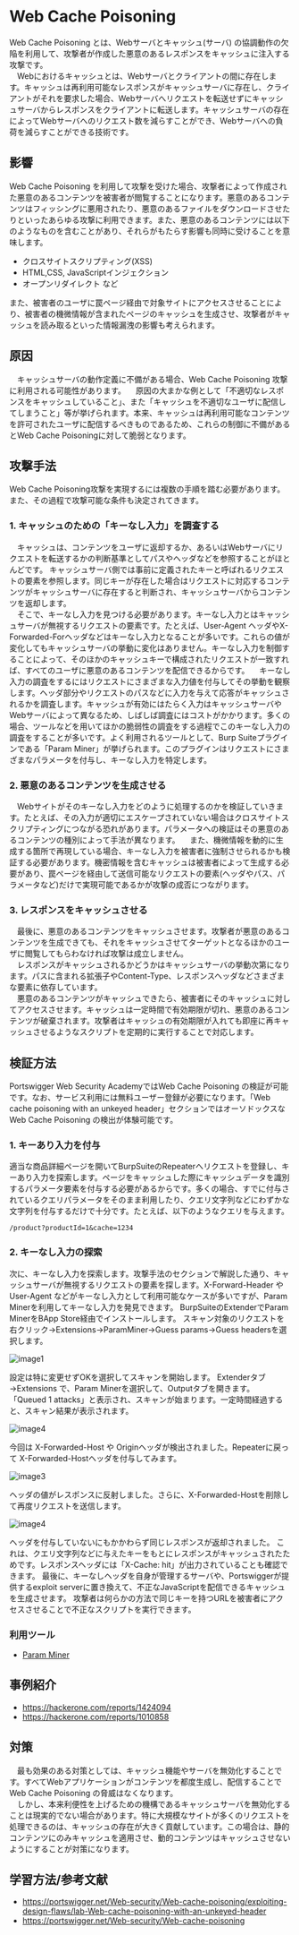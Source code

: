 # Web Cache Poisoning
Web Cache Poisoning とは、Webサーバとキャッシュ(サーバ) の協調動作の欠陥を利用して、攻撃者が作成した悪意のあるレスポンスをキャッシュに注入する攻撃です。  
　Webにおけるキャッシュとは、Webサーバとクライアントの間に存在します。キャッシュは再利用可能なレスポンスがキャッシュサーバに存在し、クライアントがそれを要求した場合、Webサーバへリクエストを転送せずにキャッシュサーバからレスポンスをクライアントに転送します。キャッシュサーバの存在によってWebサーバへのリクエスト数を減らすことができ、Webサーバへの負荷を減らすことができる技術です。

## 影響
Web Cache Poisoning を利用して攻撃を受けた場合、攻撃者によって作成された悪意のあるコンテンツを被害者が閲覧することになります。悪意のあるコンテンツはフィッシングに悪用されたり、悪意のあるファイルをダウンロードさせたりといったあらゆる攻撃に利用できます。また、悪意のあるコンテンツには以下のようなものを含むことがあり、それらがもたらす影響も同時に受けることを意味します。
* クロスサイトスクリプティング(XSS)
* HTML,CSS, JavaScriptインジェクション
* オープンリダイレクト など
  
また、被害者のユーザに罠ページ経由で対象サイトにアクセスさせることにより、被害者の機微情報が含まれたページのキャッシュを生成させ、攻撃者がキャッシュを読み取るといった情報漏洩の影響も考えられます。

## 原因
　キャッシュサーバの動作定義に不備がある場合、Web Cache Poisoning 攻撃に利用される可能性があります。
　原因の大まかな例として「不適切なレスポンスをキャッシュしていること」、また「キャッシュを不適切なユーザに配信してしまうこと」等が挙げられます。本来、キャッシュは再利用可能なコンテンツを許可されたユーザに配信するべきものであるため、これらの制御に不備があるとWeb Cache Poisoningに対して脆弱となります。

## 攻撃手法
Web Cache Poisoning攻撃を実現するには複数の手順を踏む必要があります。また、その過程で攻撃可能な条件も決定されてきます。  

### 1. キャッシュのための「キーなし入力」を調査する
　キャッシュは、コンテンツをユーザに返却するか、あるいはWebサーバにリクエストを転送するかの判断基準としてパスやヘッダなどを参照することがほとんどです。
キャッシュサーバ側では事前に定義されたキーと呼ばれるリクエストの要素を参照します。同じキーが存在した場合はリクエストに対応するコンテンツがキャッシュサーバに存在すると判断され、キャッシュサーバからコンテンツを返却します。  
　そこで、キーなし入力を見つける必要があります。キーなし入力とはキャッシュサーバが無視するリクエストの要素です。たとえば、User-Agent ヘッダやX-Forwarded-Forヘッダなどはキーなし入力となることが多いです。これらの値が変化してもキャッシュサーバの挙動に変化はありません。キーなし入力を制御することによって、そのほかのキャッシュキーで構成されたリクエストが一致すれば、すべてのユーザに悪意のあるコンテンツを配信できるからです。
　キーなし入力の調査をするにはリクエストにさまざまな入力値を付与してその挙動を観察します。ヘッダ部分やリクエストのパスなどに入力を与えて応答がキャッシュされるかを調査します。キャッシュが有効にはたらく入力はキャッシュサーバやWebサーバによって異なるため、しばしば調査にはコストがかかります。多くの場合、ツールなどを用いてほかの脆弱性の調査をする過程でこのキーなし入力の調査をすることが多いです。よく利用されるツールとして、Burp Suiteプラグインである「Param Miner」が挙げられます。このプラグインはリクエストにさまざまなパラメータを付与し、キーなし入力を特定します。  

### 2. 悪意のあるコンテンツを生成させる
　Webサイトがそのキーなし入力をどのように処理するのかを検証していきます。たとえば、その入力が適切にエスケープされていない場合はクロスサイトスクリプティングにつながる恐れがあります。パラメータへの検証はその悪意のあるコンテンツの種別によって手法が異なります。 
　また、機微情報を動的に生成する箇所で再現している場合、キーなし入力を被害者に強制させられるかも検証する必要があります。機密情報を含むキャッシュは被害者によって生成する必要があり、罠ページを経由して送信可能なリクエストの要素(ヘッダやパス、パラメータなど)だけで実現可能であるかが攻撃の成否につながります。

### 3. レスポンスをキャッシュさせる
　最後に、悪意のあるコンテンツをキャッシュさせます。攻撃者が悪意のあるコンテンツを生成できても、それをキャッシュさせてターゲットとなるほかのユーザに閲覧してもらわなければ攻撃は成立しません。  
　レスポンスがキャッシュされるかどうかはキャッシュサーバの挙動次第になります。パスに含まれる拡張子やContent-Type、レスポンスヘッダなどさまざまな要素に依存しています。  
　悪意のあるコンテンツがキャッシュできたら、被害者にそのキャッシュに対してアクセスさせます。キャッシュは一定時間で有効期限が切れ、悪意のあるコンテンツが破棄されます。攻撃者はキャッシュの有効期限が入れても即座に再キャッシュさせるようなスクリプトを定期的に実行することで対応します。

## 検証方法
Portswigger Web Security AcademyではWeb Cache Poisoning の検証が可能です。なお、サービス利用には無料ユーザー登録が必要になります。「Web cache poisoning with an unkeyed header」セクションではオーソドックスなWeb Cache Poisoning の検出が体験可能です。

### 1. キーあり入力を付与
適当な商品詳細ページを開いてBurpSuiteのRepeaterへリクエストを登録し、キーあり入力を探索します。ページをキャッシュした際にキャッシュデータを識別するパラメータ要素を付与する必要があるからです。多くの場合、すでに付与されているクエリパラメータをそのまま利用したり、クエリ文字列などにわずかな文字列を付与するだけで十分です。たとえば、以下のようなクエリを与えます。

`/product?productId=1&cache=1234`

### 2. キーなし入力の探索
次に、キーなし入力を探索します。攻撃手法のセクションで解説した通り、キャッシュサーバが無視するリクエストの要素を探します。X-Forward-Header や User-Agent などがキーなし入力として利用可能なケースが多いですが、Param Minerを利用してキーなし入力を発見できます。
BurpSuiteのExtenderでParam MinerをBApp Store経由でインストールします。
スキャン対象のリクエストを右クリック→Extensions→ParamMiner→Guess params→Guess headersを選択します。

![image1](./web_cache_poisoning_image1.png)

設定は特に変更せずOKを選択してスキャンを開始します。
Extenderタブ→Extensions で、Param Minerを選択して、Outputタブを開きます。
「Queued 1 attacks」と表示され、スキャンが始まります。一定時間経過すると、スキャン結果が表示されます。

![image4](./web_cache_poisoning_image2.png)

今回は X-Forwarded-Host や Originヘッダが検出されました。Repeaterに戻って X-Forwarded-Hostヘッダを付与してみます。

![image3](./web_cache_poisoning_image3.png)

ヘッダの値がレスポンスに反射しました。さらに、X-Forwarded-Hostを削除して再度リクエストを送信します。

![image4](./web_cache_poisoning_image4.png)

ヘッダを付与していないにもかかわらず同じレスポンスが返却されました。
これは、クエリ文字列などに与えたキーをもとにレスポンスがキャッシュされたためです。レスポンスヘッダには「X-Cache: hit」が出力されていることも確認できます。
最後に、キーなしヘッダを自身が管理するサーバや、Portswiggerが提供するexploit serverに置き換えて、不正なJavaScriptを配信できるキャッシュを生成させます。
攻撃者は何らかの方法で同じキーを持つURLを被害者にアクセスさせることで不正なスクリプトを実行できます。

### 利用ツール
* [Param Miner](https://github.com/PortSwigger/param-miner)

## 事例紹介
* https://hackerone.com/reports/1424094
* https://hackerone.com/reports/1010858

## 対策
　最も効果のある対策としては、キャッシュ機能やサーバを無効化することです。すべてWebアプリケーションがコンテンツを都度生成し、配信することでWeb Cache Poisoning の脅威はなくなります。  
　しかし、本来利便性を上げるための機構であるキャッシュサーバを無効化することは現実的でない場合があります。特に大規模なサイトが多くのリクエストを処理できるのは、キャッシュの存在が大きく貢献しています。この場合は、静的コンテンツにのみキャッシュを適用させ、動的コンテンツはキャッシュさせないようにすることが対策になります。

## 学習方法/参考文献
* https://portswigger.net/Web-security/Web-cache-poisoning/exploiting-design-flaws/lab-Web-cache-poisoning-with-an-unkeyed-header
* https://portswigger.net/Web-security/Web-cache-poisoning
